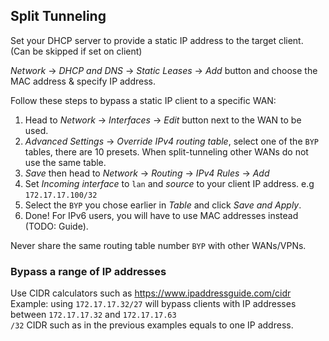 ## Split Tunneling

Set your DHCP server to provide a static IP address to the target client. (Can be skipped if set on client)

*Network* -> *DHCP and DNS* -> *Static Leases* -> *Add* button and choose the MAC address & specify IP address.

Follow these steps to bypass a static IP client to a specific WAN:

1. Head to *Network* -> *Interfaces* -> *Edit* button next to the WAN to be used.
2. *Advanced Settings* -> *Override IPv4 routing table*, select one of the `BYP` tables, there are 10 presets. When split-tunneling other WANs do not use the same table.
3. *Save* then head to *Network* -> *Routing* -> *IPv4 Rules* -> *Add*
4. Set *Incoming interface* to `lan` and *source* to your client IP address. e.g `172.17.17.100/32`
5. Select the `BYP` you chose earlier in *Table* and click *Save and Apply*.
6. Done! For IPv6 users, you will have to use MAC addresses instead (TODO: Guide).

Never share the same routing table number `BYP` with other WANs/VPNs.

### Bypass a range of IP addresses

Use CIDR calculators such as https://www.ipaddressguide.com/cidr  
Example: using `172.17.17.32/27` will bypass clients with IP addresses between `172.17.17.32` and `172.17.17.63`  
`/32` CIDR such as in the previous examples equals to one IP address.